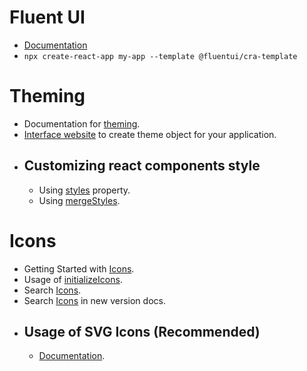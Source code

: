 # Fluent UI

- [Documentation](https://developer.microsoft.com/en-us/fluentui#/get-started/web)
- `npx create-react-app my-app --template @fluentui/cra-template`

# Theming

- Documentation for [theming](https://github.com/Microsoft/frontend-bootcamp/tree/master/step2-03/demo).
- [Interface website](https://fluentuipr.z22.web.core.windows.net/heads/master/theming-designer/index.html) to create theme object for your application.
- ## Customizing react components style
  - Using [styles](https://github.com/Microsoft/frontend-bootcamp/tree/master/step2-03/demo#3-customizing-one-fabric-control-instance) property.
  - Using [mergeStyles](https://github.com/Microsoft/frontend-bootcamp/tree/master/step2-03/demo#4-css-in-js-with-mergestyles).

# Icons

- Getting Started with [Icons](https://developer.microsoft.com/en-us/fluentui#/styles/web/icons).
- Usage of [initializeIcons](https://github.com/microsoft/fluentui/wiki/Using-icons#what-does-initializeicons-do).
- Search [Icons](https://developer.microsoft.com/en-us/fluentui#/styles/web/icons#available-icons).
- Search [Icons](https://react.fluentui.dev/?path=/docs/concepts-developer-icons-icons-catalog--page) in new version docs.
- ## Usage of SVG Icons (Recommended)
  - [Documentation](https://developer.microsoft.com/en-us/fluentui#/styles/web/icons#usage-svg-icons).
